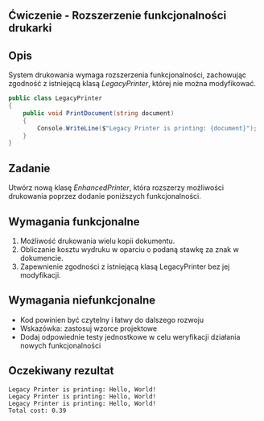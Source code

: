 ## Ćwiczenie - Rozszerzenie funkcjonalności drukarki

## Opis
System drukowania wymaga rozszerzenia funkcjonalności, zachowując zgodność z istniejącą klasą _LegacyPrinter_, której nie można modyfikować.
```cs
public class LegacyPrinter
{
    public void PrintDocument(string document)
    {
        Console.WriteLine($"Legacy Printer is printing: {document}");
    }
}
```

## Zadanie

Utwórz nową klasę _EnhancedPrinter_, która rozszerzy możliwości drukowania poprzez dodanie poniższych funkcjonalności.


## Wymagania funkcjonalne

1. Możliwość drukowania wielu kopii dokumentu.
2. Obliczanie kosztu wydruku w oparciu o podaną stawkę za znak w dokumencie.
3. Zapewnienie zgodności z istniejącą klasą LegacyPrinter bez jej modyfikacji.

## Wymagania niefunkcjonalne
- Kod powinien być czytelny i łatwy do dalszego rozwoju
- Wskazówka: zastosuj wzorce projektowe
- Dodaj odpowiednie testy jednostkowe w celu weryfikacji działania nowych funkcjonalności

## Oczekiwany rezultat
```
Legacy Printer is printing: Hello, World!
Legacy Printer is printing: Hello, World!
Legacy Printer is printing: Hello, World!
Total cost: 0.39
```